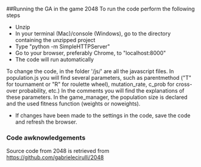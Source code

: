 ##Running the GA in the game 2048
To run the code perform the following steps

- Unzip
- In your terminal (Mac)/console (Windows), go to the directory containing the unzipped project
- Type "python -m SimpleHTTPServer"
- Go to your browser, preferably Chrome, to "localhost:8000"
- The code will run automatically

To change the code, in the folder '/js/' are all the javascript files. In population.js you will find several parameters, such as parentmethod ("T" for tournament or "R" for roulette wheel), mutation_rate, c_prob for cross-over probability, etc.) In the comments you will find the explanations of these parameters. In the game_manager, the population size is declared and the used fitness function (weights or noweights).
- If changes have been made to the settings in the code, save the code and refresh the browser.

### Code awknowledgements
Source code from 2048 is retrieved from https://github.com/gabrielecirulli/2048
